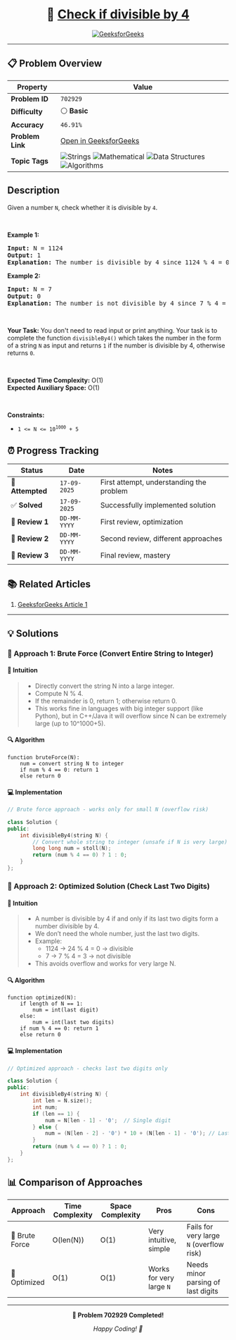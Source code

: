 <div align="center">

# 🧠 [Check if divisible by 4](https://www.geeksforgeeks.org/problems/check-if-divisible-by-43813/1)

[![GeeksforGeeks](https://img.shields.io/badge/GeeksforGeeks-Problem-0F9D58?style=for-the-badge&logo=geeksforgeeks&logoColor=white)](https://www.geeksforgeeks.org/problems/check-if-divisible-by-43813/1)

</div>

---

## 📋 Problem Overview

| Property         | Value                                                                                                                                                                                                                                                                                                                                 |
| ---------------- | ------------------------------------------------------------------------------------------------------------------------------------------------------------------------------------------------------------------------------------------------------------------------------------------------------------------------------------- |
| **Problem ID**   | `702929`                                                                                                                                                                                                                                                                                                                              |
| **Difficulty**   | ⚪ **Basic**                                                                                                                                                                                                                                                                                                                          |
| **Accuracy**     | `46.91%`                                                                                                                                                                                                                                                                                                                              |
| **Problem Link** | [Open in GeeksforGeeks](https://www.geeksforgeeks.org/problems/check-if-divisible-by-43813/1)                                                                                                                                                                                                                                         |
| **Topic Tags**   | ![Strings](https://img.shields.io/badge/-Strings-blue?style=flat-square) ![Mathematical](https://img.shields.io/badge/-Mathematical-blue?style=flat-square) ![Data Structures](https://img.shields.io/badge/-Data%20Structures-blue?style=flat-square) ![Algorithms](https://img.shields.io/badge/-Algorithms-blue?style=flat-square) |

## Description

<!-- description:start -->

<p>Given a number <code>N</code>, check whether it is divisible by <code>4</code>.</p>

<p>&nbsp;</p>
<p><strong class="example">Example 1:</strong></p>

<pre>
<strong>Input:</strong> N = 1124
<strong>Output:</strong> 1
<strong>Explanation:</strong> The number is divisible by 4 since 1124 % 4 = 0
</pre>

<p><strong class="example">Example 2:</strong></p>

<pre>
<strong>Input:</strong> N = 7
<strong>Output:</strong> 0
<strong>Explanation:</strong> The number is not divisible by 4 since 7 % 4 = 3
</pre>

<p>&nbsp;</p>
<strong>Your Task:</strong>  
You don't need to read input or print anything. Your task is to complete the function <code>divisibleBy4()</code> which takes the number in the form of a string <code>N</code> as input and returns <code>1</code> if the number is divisible by 4, otherwise returns <code>0</code>.

<p>&nbsp;</p>
<p><strong>Expected Time Complexity:</strong> O(1)<br>
<strong>Expected Auxiliary Space:</strong> O(1)</p>

<p>&nbsp;</p>
<p><strong>Constraints:</strong></p>

<ul>
  <li><code>1 &lt;= N &lt;= 10<sup>1000</sup> + 5</code></li>
</ul>

<!-- description:end -->

## ⏰ Progress Tracking

| Status           | Date         | Notes                                    |
| ---------------- | ------------ | ---------------------------------------- |
| 🎯 **Attempted** | `17-09-2025` | First attempt, understanding the problem |
| ✅ **Solved**    | `17-09-2025` | Successfully implemented solution        |
| 🔄 **Review 1**  | `DD-MM-YYYY` | First review, optimization               |
| 🔄 **Review 2**  | `DD-MM-YYYY` | Second review, different approaches      |
| 🔄 **Review 3**  | `DD-MM-YYYY` | Final review, mastery                    |

## 📚 Related Articles

1. [GeeksforGeeks Article 1](https://www.geeksforgeeks.org/check-large-number-divisible-4-not/)

---

## 💡 Solutions

### 🥉 Approach 1: Brute Force (Convert Entire String to Integer)

#### 📝 Intuition

> - Directly convert the string N into a large integer.
> - Compute N % 4.
> - If the remainder is 0, return 1; otherwise return 0.
> - This works fine in languages with big integer support (like Python), but in C++/Java it will overflow since N can be extremely large (up to 10^1000+5).

#### 🔍 Algorithm

```pseudo
function bruteForce(N):
    num = convert string N to integer
    if num % 4 == 0: return 1
    else return 0
```

#### 💻 Implementation

```cpp
// Brute force approach - works only for small N (overflow risk)

class Solution {
public:
    int divisibleBy4(string N) {
        // Convert whole string to integer (unsafe if N is very large)
        long long num = stoll(N);
        return (num % 4 == 0) ? 1 : 0;
    }
};
```

### 🥈 Approach 2: Optimized Solution (Check Last Two Digits)

#### 📝 Intuition

> - A number is divisible by 4 if and only if its last two digits form a number divisible by 4.
> - We don’t need the whole number, just the last two digits.
> - Example:
>   - 1124 → 24 % 4 = 0 → divisible
>   - 7 → 7 % 4 = 3 → not divisible
> - This avoids overflow and works for very large N.

#### 🔍 Algorithm

```pseudo
function optimized(N):
    if length of N == 1:
        num = int(last digit)
    else:
        num = int(last two digits)
    if num % 4 == 0: return 1
    else return 0
```

#### 💻 Implementation

```cpp
// Optimized approach - checks last two digits only

class Solution {
public:
    int divisibleBy4(string N) {
        int len = N.size();
        int num;
        if (len == 1) {
            num = N[len - 1] - '0';  // Single digit
        } else {
            num = (N[len - 2] - '0') * 10 + (N[len - 1] - '0'); // Last two digits
        }
        return (num % 4 == 0) ? 1 : 0;
    }
};
```

## 📊 Comparison of Approaches

| Approach       | Time Complexity | Space Complexity | Pros                     | Cons                                     |
| -------------- | --------------- | ---------------- | ------------------------ | ---------------------------------------- |
| 🥉 Brute Force | O(len(N))       | O(1)             | Very intuitive, simple   | Fails for very large `N` (overflow risk) |
| 🥈 Optimized   | O(1)            | O(1)             | Works for very large `N` | Needs minor parsing of last digits       |

---

<div align="center">

**🎯 Problem 702929 Completed!**

_Happy Coding! 🚀_

</div>
